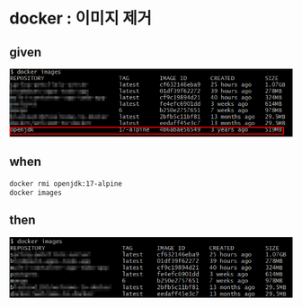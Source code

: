 
# docker : 이미지 제거

## given

![img_13.png](..%2F..%2Fimages%2Fimg_13.png)

## when

```
docker rmi openjdk:17-alpine
docker images
```

## then

![img_14.png](..%2F..%2Fimages%2Fimg_14.png)